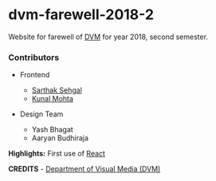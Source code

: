 # dvm-farewell-2018-2

Website for farewell of [DVM](https://github.com/dvm-bitspilani) for year 2018, second semester.

### Contributors
- Frontend
    - [Sarthak Sehgal](https://github.com/sarthak-sehgal)
    - [Kunal Mohta](https://github.com/kunal-mohta)
    
- Design Team
    - Yash Bhagat
    - Aaryan Budhiraja
    
**Highlights:** First use of [React](https://reactjs.org/)

**CREDITS** - [Department of Visual Media (DVM)](https://github.com/dvm-bitspilani)
